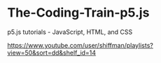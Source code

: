 # The-Coding-Train-p5.js

p5.js tutorials - JavaScript, HTML, and CSS

https://www.youtube.com/user/shiffman/playlists?view=50&sort=dd&shelf_id=14
